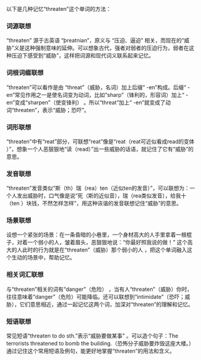 以下是几种记忆“threaten”这个单词的方法：

### 词源联想
“threaten” 源于古英语 “þreatnian”，原义与 “压迫、逼迫” 相关，而现在的“威胁”义是这种强制意味的延伸。可以想象古代，强者对弱者的压迫行为，弱者在这种压迫下感受到“威胁”，这样把词源和现代词义联系起来记忆。

### 词根词缀联想
“threaten”可以看作是由 “threat”（威胁，名词）加上后缀“ -en”构成。后缀“ -en”常见作用之一是使名词变为动词，比如“sharp”（锋利的，形容词）加上“ -en”变成“sharpen”（使变锋利） 。所以“threat”加上“ -en”就变成了动词“threaten”，表示“威胁；恐吓”。 

### 词形联想
“threaten”中有“reat”部分，可联想“reat”像是“reat（reat可近似看成read的变体 ）”，想象一个人恶狠狠地“读（read）”出一些威胁的话语，就记住了它有“威胁”的意思。

### 发音联想
“threaten”发音类似“斯（th）瑞（rea）ten（近似ten的发音）”，可以联想为：一个人发出威胁时，口气像是说“死（斯的近似音），瑞（rea类似发音），给我十（ten ）块钱，不然怎样怎样”，用这种诙谐的发音联想记住“威胁”的意思。

### 场景联想
设想一个紧张的场景：在一条昏暗的小巷里，一个身材高大的人手里拿着一根棍子，对着一个弱小的人，皱着眉头，恶狠狠地说：“你最好照我说的做！” 这个高大的人此时的行为就是在“threaten”（威胁）那个弱小的人 ，把这个单词融入这个生动的场景中，帮助记忆。

### 相关词汇联想
与“threaten”相关的词有“danger”（危险） ，当有人“threaten”（威胁）你时，往往意味着“danger”（危险）可能降临。还可以联想到“intimidate”（恐吓；威胁），它们意思相近，通过一起记忆这两个词，加深对“threaten”的理解和记忆。 

### 短语联想
常见短语“threaten to do sth.”表示“威胁要做某事” 。可以造个句子：The terrorists threatened to bomb the building.（恐怖分子威胁要炸毁这座大楼。）通过记住这个常用短语及例句，能更好地掌握“threaten”的用法和含义。 